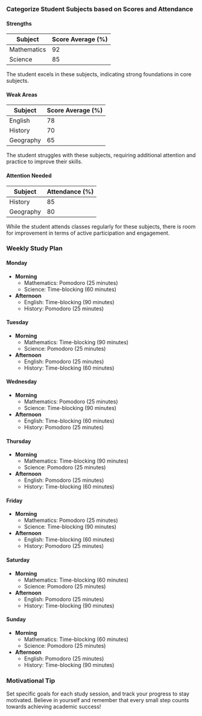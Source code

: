 ### Categorize Student Subjects based on Scores and Attendance

#### Strengths

| Subject | Score Average (%) |
| --- | --- |
| Mathematics | 92 |
| Science | 85 |

The student excels in these subjects, indicating strong foundations in core subjects.

#### Weak Areas

| Subject | Score Average (%) |
| --- | --- |
| English | 78 |
| History | 70 |
| Geography | 65 |

The student struggles with these subjects, requiring additional attention and practice to improve their skills.

#### Attention Needed

| Subject | Attendance (%) |
| --- | --- |
| History | 85 |
| Geography | 80 |

While the student attends classes regularly for these subjects, there is room for improvement in terms of active participation and engagement.

### Weekly Study Plan
#### Monday
* **Morning**
  * Mathematics: Pomodoro (25 minutes)
  * Science: Time-blocking (60 minutes)
* **Afternoon**
  * English: Time-blocking (90 minutes)
  * History: Pomodoro (25 minutes)

#### Tuesday
* **Morning**
  * Mathematics: Time-blocking (90 minutes)
  * Science: Pomodoro (25 minutes)
* **Afternoon**
  * English: Pomodoro (25 minutes)
  * History: Time-blocking (60 minutes)

#### Wednesday
* **Morning**
  * Mathematics: Pomodoro (25 minutes)
  * Science: Time-blocking (90 minutes)
* **Afternoon**
  * English: Time-blocking (60 minutes)
  * History: Pomodoro (25 minutes)

#### Thursday
* **Morning**
  * Mathematics: Time-blocking (90 minutes)
  * Science: Pomodoro (25 minutes)
* **Afternoon**
  * English: Pomodoro (25 minutes)
  * History: Time-blocking (60 minutes)

#### Friday
* **Morning**
  * Mathematics: Pomodoro (25 minutes)
  * Science: Time-blocking (90 minutes)
* **Afternoon**
  * English: Time-blocking (60 minutes)
  * History: Pomodoro (25 minutes)

#### Saturday
* **Morning**
  * Mathematics: Time-blocking (60 minutes)
  * Science: Pomodoro (25 minutes)
* **Afternoon**
  * English: Pomodoro (25 minutes)
  * History: Time-blocking (90 minutes)

#### Sunday
* **Morning**
  * Mathematics: Time-blocking (60 minutes)
  * Science: Pomodoro (25 minutes)
* **Afternoon**
  * English: Pomodoro (25 minutes)
  * History: Time-blocking (90 minutes)

### Motivational Tip

Set specific goals for each study session, and track your progress to stay motivated. Believe in yourself and remember that every small step counts towards achieving academic success!